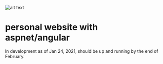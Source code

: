 ![alt text](https://img.shields.io/badge/.NET%20SDK-5.0.101-green)
# personal website with aspnet/angular
In development as of Jan 24, 2021, should be up and running by the end of February.
